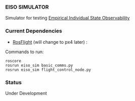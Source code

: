### EISO SIMULATOR 

Simulator for testing [Empirical Individual State Observability](https://arxiv.org/abs/2304.14313)

###  Current Dependencies 
- [RosFlight](https://github.com/rosflight/rosflight) (will change to px4 later) :

Commands to run:

```
roscore
rosrun eiso_sim basic_comms.py
rosrun eiso_sim flight_control_node.py

```

### Status
Under Development